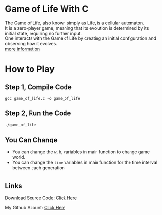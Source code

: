 # Game of Life With C
The Game of Life, also known simply as Life, is a cellular automaton.\
It is a zero-player game, meaning that its evolution is determined by its initial state, requiring no further input.\
One interacts with the Game of Life by creating an initial configuration and observing how it evolves.\
[more information](https://en.wikipedia.org/wiki/Conway%27s_Game_of_Life)

#
# How to Play

## Step 1, Compile Code
```
gcc game_of_life.c -o game_of_life
```

## Step 2, Run the Code
```
./game_of_life
```

## You Can Change
- You can change the `w`, `h`, variables in main function to change game world.
- You can change the `time` variables in main function for the time interval between each generation.



#
## Links


Download Source Code: [Click Here](https://github.com/dori-dev/game-of-life-c/archive/refs/heads/main.zip)

My Github Acount: [Click Here](https://github.com/dori-dev/)
